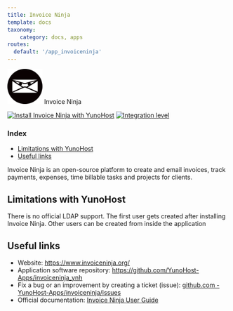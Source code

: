 ```yaml
---
title: Invoice Ninja
template: docs
taxonomy:
    category: docs, apps
routes:
  default: '/app_invoiceninja'
---
```


<img src="/images/invoiceninja_logo.png" height="80px" alt="Invoice Ninja logo"> Invoice Ninja

[![Install Invoice Ninja with YunoHost](https://install-app.yunohost.org/install-with-yunohost.png)](https://install-app.yunohost.org/?app=invoiceninja)
[![Integration level](https://dash.yunohost.org/integration/invoiceninja.svg)](https://dash.yunohost.org/appci/app/invoiceninja)


### Index

- [Limitations with YunoHost](#limitations-with-yunohost)
- [Useful links](#useful-links)

Invoice Ninja is an open-source platform to create and email invoices, track payments, expenses, time billable tasks and projects for clients.


## Limitations with YunoHost

There is no official LDAP support. The first user gets created after installing Invoice Ninja. Other users can be created from inside the application

## Useful links

+ Website: https://www.invoiceninja.org/
+ Application software repository: https://github.com/YunoHost-Apps/invoiceninja_ynh
+ Fix a bug or an improvement by creating a ticket (issue): [github.com - YunoHost-Apps/invoiceninja/issues](https://github.com/YunoHost-Apps/invoiceninja_ynh/issues)
+ Official documentation: [Invoice Ninja User Guide](https://docs.invoiceninja.com/)
